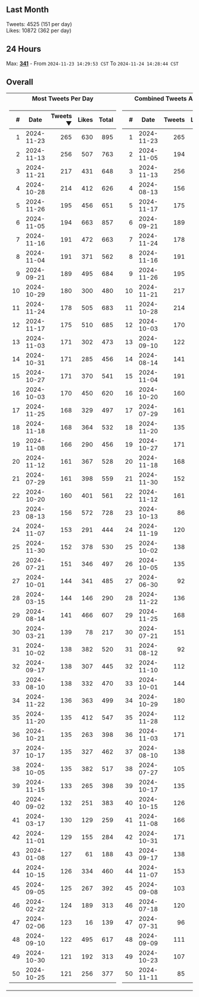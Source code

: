 ## Last Month
Tweets: 4525 (151 per day)\
Likes: 10872 (362 per day)

## 24 Hours
Max: [**341**](../misc/most-tweets_24-hr.csv) - From `2024-11-23 14:29:53 CST` To `2024-11-24 14:28:44 CST`

## Overall
<table>
<tr><th>Most Tweets Per Day</th><th>Combined Tweets And Likes</th></tr><tr><td>


|#|Date|Tweets ▼|Likes|Total|
|--:|--|--:|--:|--:|
|1|2024-11-23|265|630|895|
|2|2024-11-13|256|507|763|
|3|2024-11-21|217|431|648|
|4|2024-10-28|214|412|626|
|5|2024-11-26|195|456|651|
|6|2024-11-05|194|663|857|
|7|2024-11-16|191|472|663|
|8|2024-11-04|191|371|562|
|9|2024-09-21|189|495|684|
|10|2024-10-29|180|300|480|
|11|2024-11-24|178|505|683|
|12|2024-11-17|175|510|685|
|13|2024-11-03|171|302|473|
|14|2024-10-31|171|285|456|
|15|2024-10-27|171|370|541|
|16|2024-10-03|170|450|620|
|17|2024-11-25|168|329|497|
|18|2024-11-18|168|364|532|
|19|2024-11-08|166|290|456|
|20|2024-11-12|161|367|528|
|21|2024-07-29|161|398|559|
|22|2024-10-20|160|401|561|
|23|2024-08-13|156|572|728|
|24|2024-11-07|153|291|444|
|25|2024-11-30|152|378|530|
|26|2024-07-21|151|346|497|
|27|2024-10-01|144|341|485|
|28|2024-03-15|144|146|290|
|29|2024-08-14|141|466|607|
|30|2024-03-21|139|78|217|
|31|2024-10-02|138|382|520|
|32|2024-09-17|138|307|445|
|33|2024-08-10|138|332|470|
|34|2024-11-22|136|363|499|
|35|2024-11-20|135|412|547|
|36|2024-10-21|135|263|398|
|37|2024-10-17|135|327|462|
|38|2024-10-05|135|382|517|
|39|2024-11-15|133|265|398|
|40|2024-09-02|132|251|383|
|41|2024-03-17|130|129|259|
|42|2024-11-01|129|155|284|
|43|2024-01-08|127|61|188|
|44|2024-10-15|126|334|460|
|45|2024-09-05|125|267|392|
|46|2024-02-22|124|189|313|
|47|2024-02-06|123|16|139|
|48|2024-09-10|122|495|617|
|49|2024-10-30|121|192|313|
|50|2024-10-25|121|256|377|

</td><td>


|#|Date|Tweets|Likes|Total ▼|
|--:|--|--:|--:|--:|
|1|2024-11-23|265|630|895|
|2|2024-11-05|194|663|857|
|3|2024-11-13|256|507|763|
|4|2024-08-13|156|572|728|
|5|2024-11-17|175|510|685|
|6|2024-09-21|189|495|684|
|7|2024-11-24|178|505|683|
|8|2024-11-16|191|472|663|
|9|2024-11-26|195|456|651|
|10|2024-11-21|217|431|648|
|11|2024-10-28|214|412|626|
|12|2024-10-03|170|450|620|
|13|2024-09-10|122|495|617|
|14|2024-08-14|141|466|607|
|15|2024-11-04|191|371|562|
|16|2024-10-20|160|401|561|
|17|2024-07-29|161|398|559|
|18|2024-11-20|135|412|547|
|19|2024-10-27|171|370|541|
|20|2024-11-18|168|364|532|
|21|2024-11-30|152|378|530|
|22|2024-11-12|161|367|528|
|23|2024-10-13|86|438|524|
|24|2024-11-19|120|402|522|
|25|2024-10-02|138|382|520|
|26|2024-10-05|135|382|517|
|27|2024-06-30|92|413|505|
|28|2024-11-22|136|363|499|
|29|2024-11-25|168|329|497|
|30|2024-07-21|151|346|497|
|31|2024-08-12|92|404|496|
|32|2024-11-10|112|375|487|
|33|2024-10-01|144|341|485|
|34|2024-10-29|180|300|480|
|35|2024-11-28|112|366|478|
|36|2024-11-03|171|302|473|
|37|2024-08-10|138|332|470|
|38|2024-07-27|105|359|464|
|39|2024-10-17|135|327|462|
|40|2024-10-15|126|334|460|
|41|2024-11-08|166|290|456|
|42|2024-10-31|171|285|456|
|43|2024-09-17|138|307|445|
|44|2024-11-07|153|291|444|
|45|2024-09-08|103|341|444|
|46|2024-07-18|120|312|432|
|47|2024-07-31|96|325|421|
|48|2024-09-09|111|304|415|
|49|2024-10-23|107|297|404|
|50|2024-11-11|85|314|399|

</td><tr>
</table>

